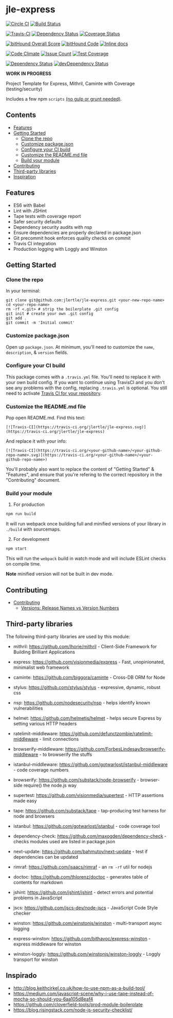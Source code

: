 # jle-express

[![Circle CI](https://circleci.com/gh/jlertle/jle-express/tree/master.svg?style=svg)](https://circleci.com/gh/jlertle/jle-express/tree/master)
[![Build Status](https://semaphoreci.com/api/v1/projects/31b09efe-863c-4583-bb0f-f08d8c9a01a9/666153/badge.svg)](https://semaphoreci.com/jlertle/jle-express)

[![Travis-CI](https://travis-ci.org/jlertle/jle-express.svg)](https://travis-ci.org/jlertle/jle-express)
[![Dependency Status](https://gemnasium.com/jlertle/jle-express.svg)](https://gemnasium.com/jlertle/jle-express)
[![Coverage Status](https://coveralls.io/repos/jlertle/jle-express/badge.svg?branch=master&service=github)](https://coveralls.io/github/jlertle/jle-express?branch=master)

[![bitHound Overall Score](https://www.bithound.io/github/jlertle/jle-express/badges/score.svg)](https://www.bithound.io/github/jlertle/jle-express)
[![bitHound Code](https://www.bithound.io/github/jlertle/jle-express/badges/code.svg)](https://www.bithound.io/github/jlertle/jle-express)
[![Inline docs](http://inch-ci.org/github/jlertle/jle-express.svg?branch=master)](http://inch-ci.org/github/jlertle/jle-express)

[![Code Climate](https://codeclimate.com/github/jlertle/jle-express/badges/gpa.svg)](https://codeclimate.com/github/jlertle/jle-express)
[![Issue Count](https://codeclimate.com/github/jlertle/jle-express/badges/issue_count.svg)](https://codeclimate.com/github/jlertle/jle-express)
[![Test Coverage](https://codeclimate.com/github/jlertle/jle-express/badges/coverage.svg)](https://codeclimate.com/github/jlertle/jle-express/coverage)

[![Dependency Status](https://david-dm.org/jlertle/jle-express.svg)](https://david-dm.org/jlertle/jle-express)
[![devDependency Status](https://david-dm.org/jlertle/jle-express/dev-status.svg)](https://david-dm.org/jlertle/jle-express#info=devDependencies)

<!-- [![Build status](https://ci.appveyor.com/api/projects/status/pkey0tj2q28u6vr4?svg=true)](https://ci.appveyor.com/project/jlertle/jle-express) -->

**WORK IN PROGRESS**

Project Template for Express, Mithril, Caminte with Coverage (testing/security)

Includes a few npm `scripts` [(no gulp or grunt needed)](http://blog.keithcirkel.co.uk/how-to-use-npm-as-a-build-tool).

<!-- START doctoc generated TOC please keep comment here to allow auto update -->
<!-- DON'T EDIT THIS SECTION, INSTEAD RE-RUN doctoc TO UPDATE -->
## Contents

- [Features](#features)
- [Getting Started](#getting-started)
  - [Clone the repo](#clone-the-repo)
  - [Customize package.json](#customize-packagejson)
  - [Configure your CI build](#configure-your-ci-build)
  - [Customize the README.md file](#customize-the-readmemd-file)
  - [Build your module](#build-your-module)
- [Contributing](#contributing)
- [Third-party libraries](#third-party-libraries)
- [Inspiration](#inspiration)

<!-- END doctoc generated TOC please keep comment here to allow auto update -->

## Features

* ES6 with Babel
* Lint with JSHint
* Tape tests with coverage report
* Safer security defaults
* Dependency security audits with nsp
* Ensure dependencies are properly declared in package.json
* Git precommit hook enforces quality checks on commit
* Travis CI integration
* Production logging with Loggly and Winston


## Getting Started

### Clone the repo

In your terminal:

```
git clone git@github.com:jlertle/jle-express.git <your-new-repo-name>
cd <your-repo-name>
rm -rf <.git> # strip the boilerplate .git config
git init # create your own .git config
git add .
git commit -m 'Initial commit'
```

### Customize package.json

Open up `package.json`. At minimum, you'll need to customize the `name`, `description`, & `version` fields.


### Configure your CI build

This package comes with a `.travis.yml` file. You'll need to replace it with your own build config. If you want to continue using TravisCI and you don't see any problems with the config, replacing `.travis.yml` is optional. You still need to activate [Travis CI for your repository](http://docs.travis-ci.com/user/getting-started/).


### Customize the README.md file

Pop open README.md. Find this text:

```
[![Travis-CI](https://travis-ci.org/jlertle/jle-express.svg)](https://travis-ci.org/jlertle/jle-express)
```

And replace it with your info:

```
[![Travis-CI](https://travis-ci.org/<your-github-name>/<your-github-repo-name>.svg)](https://travis-ci.org/<your-github-name>/<your-github-repo-name>)
```

You'll probably also want to replace the content of "Getting Started" & "Features", and ensure that you're refering to the correct repository in the "Contributing" document.


### Build your module

1. For production

  ```sh
  npm run build
  ```

  It will run webpack once building full and minified versions of your library in `./build` with sourcemaps.


2. For development

  ```sh
  npm start
  ```

  This will run the `webpack` build in watch mode and will include ESLint checks on compile time.

  <!-- ![webpack](https://cloud.githubusercontent.com/assets/175264/8304834/d66f7944-19ec-11e5-9feb-9f66caa5c593.gif) -->

  **Note** minified version will not be built in dev mode.

## Contributing

- [Contributing](docs/contributing/index.md)
  - [Versions: Release Names vs Version Numbers](docs/contributing/versions/index.md)

## Third-party libraries

  The following third-party libraries are used by this module:

  * mithril: https://github.com/lhorie/mithril - Client-Side Framework for Building Brilliant Applications
  * express: https://github.com/visionmedia/express - Fast, unopinionated, minimalist web framework
  * caminte: https://github.com/biggora/caminte - Cross-DB ORM for Node
  * stylus: https://github.com/stylus/stylus - expressive, dynamic, robust css

  * nsp: https://github.com/nodesecurity/nsp - helps identify known vulnerabilities
  * helmet: https://github.com/helmetjs/helmet - helps secure Express by setting various HTTP headers
  * ratelimit-middleware: https://github.com/defunctzombie/ratelimit-middleware - limit connections

  * browserify-middleware: https://github.com/ForbesLindesay/browserify-middleware - to browserify the stuffs
  * istanbul-middleware: https://github.com/gotwarlost/istanbul-middleware - code coverage numbers
  * browserify: https://github.com/substack/node-browserify - browser-side require() the node.js way
  * supertest: https://github.com/visionmedia/supertest - HTTP assertions made easy
  * tape: https://github.com/substack/tape - tap-producing test harness for node and browsers
  * istanbul: https://github.com/gotwarlost/istanbul - code coverage tool

  * dependency-check: https://github.com/maxogden/dependency-check - checks modules used are listed in package.json
  * next-update: https://github.com/bahmutov/next-update - test if dependencies can be updated
  * rimraf: https://github.com/isaacs/rimraf - an `rm -rf` util for nodejs
  * doctoc: https://github.com/thlorenz/doctoc - generates table of contents for markdown
  * jshint: https://github.com/jshint/jshint - detect errors and potential problems in JavaScript
  * jscs: https://github.com/jscs-dev/node-jscs - JavaScript Code Style checker

  * winston: https://github.com/winstonjs/winston - multi-transport async logging
  * express-winston: https://github.com/bithavoc/express-winston - express middleware for winston
  * winston-loggly: https://github.com/winstonjs/winston-loggly - Loggly transport for winston

## Inspirado
  * http://blog.keithcirkel.co.uk/how-to-use-npm-as-a-build-tool/
  * https://medium.com/javascript-scene/why-i-use-tape-instead-of-mocha-so-should-you-6aa105d8eaf4
  * https://github.com/cloverfield-tools/prod-module-boilerplate
  * https://blog.risingstack.com/node-js-security-checklist/
